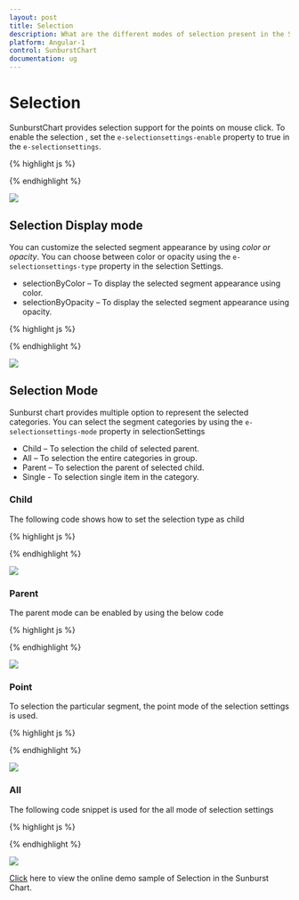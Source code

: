 ```yaml
---
layout: post
title: Selection
description: What are the different modes of selection present in the Sunburst Chart
platform: Angular-1
control: SunburstChart
documentation: ug
---
```


# Selection 

SunburstChart provides selection support for the points on mouse click. To enable the selection , set the `e-selectionsettings-enable` property to true in the `e-selectionsettings`. 

{% highlight js %}


<div id="container" ej-sunburstchart e-selectionsettings-enable="true" >					
</div>

{% endhighlight %}

![](Selection_images/Selection_img1.png)

 
## Selection Display mode

 You can customize the selected  segment appearance by using *color or opacity*. You can choose between color or opacity using the `e-selectionsettings-type` property in the selection Settings.

*	selectionByColor – To display the selected segment appearance using color.
*	selectionByOpacity – To display the selected segment appearance using opacity.

{% highlight js %}

<div id="container" ej-sunburstchart e-selectionsettings-enable="true" e-selectionsettings-type="color" e-selectionsettings-color="red">
</div>


 {% endhighlight %}

![](Selection_images/Selection_img2.png)

## Selection Mode

Sunburst chart provides multiple option to represent the selected categories. You can select the segment categories by using the `e-selectionsettings-mode` property in selectionSettings
*	Child – To selection the child of selected parent.
*	All – To selection the entire categories in group.
*	Parent – To selection the parent of selected child.
*	Single - To selection single item in the category.

### Child
The following code shows how to set the selection type as child 

{% highlight js %}

<div id="container" ej-sunburstchart e-selectionsettings-enable="true" e-selecitonsettings-mode="child">					
</div>

{% endhighlight %}

![](Selection_images/Selection_img3.png)
 
### Parent

The parent mode can be enabled by using the below code 

{% highlight js %}

<div id="container" ej-sunburstchart e-selectionsettings-enable="true" e-selecitonsettings-mode="parent">					
</div>

{% endhighlight %}

![](Selection_images/Selection_img4.png)
 
### Point

To selection the particular segment, the point mode of the selection settings is used.

{% highlight js %}

<div id="container" ej-sunburstchart e-selectionsettings-enable="true" e-selecitonsettings-mode="point">					
</div>

 {% endhighlight %}

![](Selection_images/Selection_img5.png)
 
### All

The following code snippet is used for the all mode of selection settings

{% highlight js %}
<div id="container" ej-sunburstchart e-selectionsettings-enable="true" e-selecitonsettings-mode="all">					
</div>


{% endhighlight %}

![](Selection_images/Selection_img6.png)

[Click](http://ngjq.syncfusion.com/#/sunburstchart/selection) here to view the online demo sample of Selection in  the Sunburst Chart.
